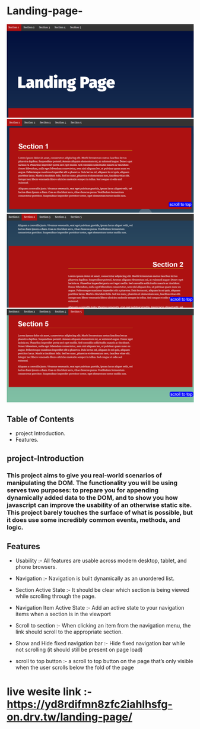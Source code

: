 # Landing-page-
![design](./landing-page/landing1.png)
![design](./landing-page/landing2.png)
![design](./landing-page/landing3.png)
![design](./landing-page/landing4.png)
## Table of Contents

*  project Introduction.
*  Features.


## project-Introduction
  ###  This project aims to give you real-world scenarios of manipulating the DOM. The functionality you will be using serves two purposes: to prepare you for appending dynamically added data to the DOM, and to show you how javascript can improve the usability of an otherwise static site. This project barely touches the surface of what is possible, but it does use some incredibly common events, methods, and logic.


## Features
 *  Usability :-
    All features are usable across modern desktop, tablet, and phone browsers.
*   Navigation :-
    Navigation is built dynamically as an unordered list.

*  Section Active State :-
    It should be clear which section is being viewed while scrolling through the page.

*  Navigation Item Active State :-
    Add an active state to your navigation items when a section is in the viewport

*  Scroll to section :-
    When clicking an item from the navigation menu, the link should scroll to the appropriate section.

*  Show and Hide fixed navigation bar :-
    Hide fixed navigation bar while not scrolling (it should still be present on page load)

* scroll to top button :-
    a scroll to top button on the page that’s only visible when the user scrolls below the fold of the page


# live wesite link :- https://yd8rdifmn8zfc2iahlhsfg-on.drv.tw/landing-page/
